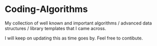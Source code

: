 # Coding-Algorithms

My collection of well known and important algorithms / advanced data structures / library templates that I came across.

I will keep on updating this as time goes by. Feel free to contibute.
